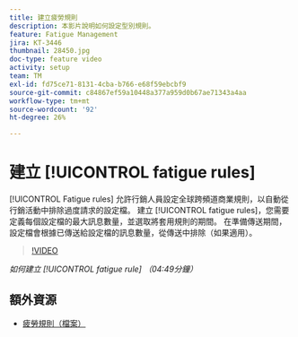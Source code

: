 ```yaml
---
title: 建立疲勞規則
description: 本影片說明如何設定型別規則。
feature: Fatigue Management
jira: KT-3446
thumbnail: 28450.jpg
doc-type: feature video
activity: setup
team: TM
exl-id: fd75ce71-8131-4cba-b766-e68f59ebcbf9
source-git-commit: c84867ef59a10448a377a959d0b67ae71343a4aa
workflow-type: tm+mt
source-wordcount: '92'
ht-degree: 26%

---
```


# 建立 [!UICONTROL fatigue rules]

[!UICONTROL Fatigue rules] 允許行銷人員設定全球跨頻道商業規則，以自動從行銷活動中排除過度請求的設定檔。
建立 [!UICONTROL fatigue rules]，您需要定義每個設定檔的最大訊息數量，並選取將套用規則的期間。 在準備傳送期間，設定檔會根據已傳送給設定檔的訊息數量，從傳送中排除（如果適用）。

>[!VIDEO](https://video.tv.adobe.com/v/28450?quality=12&learn=on)

*如何建立 [!UICONTROL fatigue rule] （04:49分鐘）*

## 額外資源

* [疲勞規則（檔案）](https://experienceleague.adobe.com/docs/campaign-standard/using/testing-and-sending/working-with-typology-rules/fatigue-rules.html)
